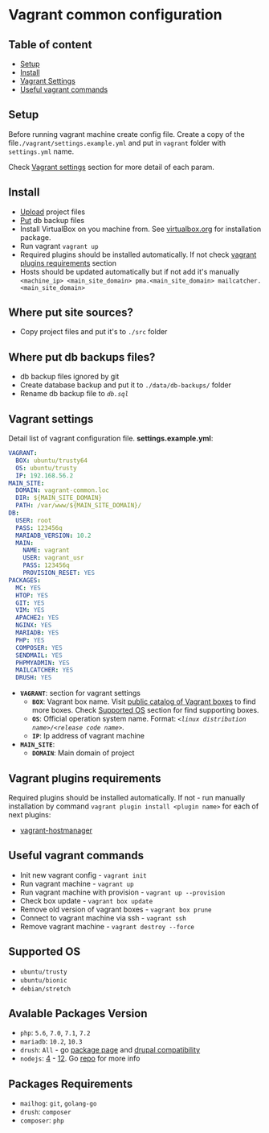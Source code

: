 # Vagrant common configuration

## Table of content
- [Setup](#setup)
- [Install](#install)
- [Vagrant Settings](#vagrant-settings)
- [Useful vagrant commands](#useful-vagrant-commands)

## Setup
Before running vagrant machine create config file.
Create a copy of the file`./vagrant/settings.example.yml` and put in `vagrant` folder with `settings.yml` name.

Check [Vagrant settings](#vagrant-settings) section for more detail of each param.

## Install
* [Upload](#site-src) project files
* [Put](#db-backups) db backup files
* Install VirtualBox on you machine from. See [virtualbox.org](https://www.virtualbox.org/) for installation package.
* Run vagrant `vagrant up`
* Required plugins should be installed automatically. If not check [vagrant plugins requirements](#vagrant-plugins-requirements) section
* Hosts should be updated automatically but if not add it's manually `<machine_ip> <main_site_domain> pma.<main_site_domain> mailcatcher.<main_site_domain>` 

## Where put site sources?
* Copy project files and put it's to `./src` folder

## Where put db backups files?
* db backup files ignored by git 
* Create database backup and put it to `./data/db-backups/` folder
* Rename db backup file to *`db.sql`*

## Vagrant settings
Detail list of vagrant configuration file. **settings.example.yml**:
```yml
VAGRANT:
  BOX: ubuntu/trusty64
  OS: ubuntu/trusty
  IP: 192.168.56.2
MAIN_SITE:
  DOMAIN: vagrant-common.loc
  DIR: ${MAIN_SITE_DOMAIN}
  PATH: /var/www/${MAIN_SITE_DOMAIN}/
DB:
  USER: root
  PASS: 123456q
  MARIADB_VERSION: 10.2
  MAIN:
    NAME: vagrant
    USER: vagrant_usr
    PASS: 123456q
    PROVISION_RESET: YES
PACKAGES:
  MC: YES
  HTOP: YES
  GIT: YES
  VIM: YES
  APACHE2: YES
  NGINX: YES
  MARIADB: YES
  PHP: YES
  COMPOSER: YES
  SENDMAIL: YES
  PHPMYADMIN: YES
  MAILCATCHER: YES
  DRUSH: YES
```

- **`VAGRANT`**: section for vagrant settings
    - **`BOX`**: Vagrant box name. Visit [public catalog of Vagrant boxes](https://app.vagrantup.com/boxes/search) to find more boxes. Check [Supported OS](#supported-os) section for find supporting boxes.
    - **`OS`**: Official operation system name. Format: *`<linux distribution name>/<release code name>`*.
    - **`IP`**: Ip address of vagrant machine
- **`MAIN_SITE`**: 
    - **`DOMAIN`**: Main domain of project

## Vagrant plugins requirements
Required plugins should be installed automatically. If not - run manually installation by command `vagrant plugin install <plugin name>` for each of next plugins:
 - [vagrant-hostmanager](https://github.com/devopsgroup-io/vagrant-hostmanager)

## Useful vagrant commands
* Init new vagrant config -  `vagrant init`
* Run vagrant machine -  `vagrant up`
* Run vagrant machine with provision -  `vagrant up --provision`
* Check box update - `vagrant box update`
* Remove old version of vagrant boxes - `vagrant box prune`
* Connect to vagrant machine via ssh - `vagrant ssh`
* Remove vagrant machine - `vagrant destroy --force`

## Supported OS
* `ubuntu/trusty`
* `ubuntu/bionic`
* `debian/stretch`

## Avalable Packages Version
* `php`: `5.6`, `7.0`, `7.1`, `7.2`
* `mariadb`: `10.2`, `10.3`
* `drush`: `All` - go [package page](https://packagist.org/packages/drush/drush) and [drupal compatibility](https://docs.drush.org/en/master/install/#drupal-compatibility)
* `nodejs`: [4](https://deb.nodesource.com/setup_4.x) - [12](https://deb.nodesource.com/setup_12.x). Go [repo](https://deb.nodesource.com/) for more info

## Packages Requirements 
* `mailhog`: `git`, `golang-go`
* `drush`: `composer`
* `composer`: `php`